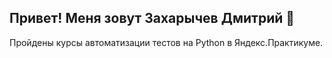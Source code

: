 ## Привет! Меня зовут Захарычев Дмитрий 👋
Пройдены курсы автоматизации тестов на Python в Яндекс.Практикуме.
<!--
**xDemansx/xDemansx** is a ✨ _special_ ✨ repository because its `README.md` (this file) appears on your GitHub profile.

Here are some ideas to get you started:

- 🔭 I’m currently working on ...
- 🌱 I’m currently learning ...
- 👯 I’m looking to collaborate on ...
- 🤔 I’m looking for help with ...
- 💬 Ask me about ...
- 📫 How to reach me: ...
- 😄 Pronouns: ...
- ⚡ Fun fact: ...
-->
